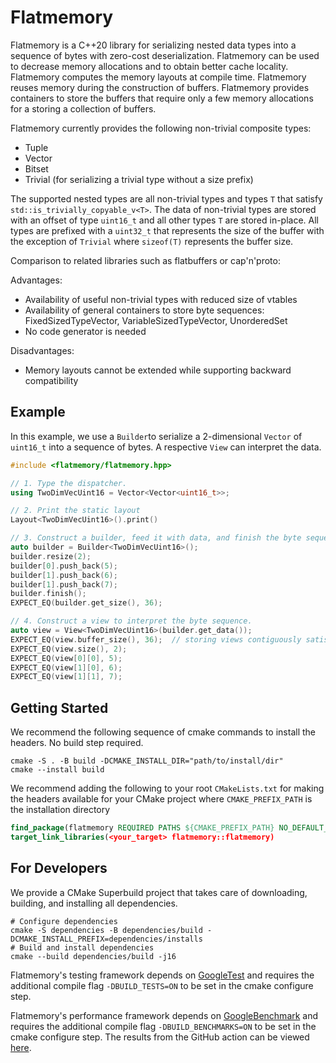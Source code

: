 # Flatmemory

Flatmemory is a C++20 library for serializing nested data types into a sequence of bytes with zero-cost deserialization. Flatmemory can be used to decrease memory allocations and to obtain better cache locality. Flatmemory computes the memory layouts at compile time. Flatmemory reuses memory during the construction of buffers. Flatmemory provides containers to store the buffers that require only a few memory allocations for a storing a collection of buffers.

Flatmemory currently provides the following non-trivial composite types:

- Tuple
- Vector
- Bitset
- Trivial (for serializing a trivial type without a size prefix)

The supported nested types are all non-trivial types and types `T` that satisfy `std::is_trivially_copyable_v<T>`. The data of non-trivial types are stored with an offset of type `uint16_t` and all other types `T` are stored in-place. All types are prefixed with a `uint32_t` that represents the size of the buffer with the exception of `Trivial` where `sizeof(T)` represents the buffer size.

Comparison to related libraries such as flatbuffers or cap'n'proto:

Advantages:
  - Availability of useful non-trivial types with reduced size of vtables
  - Availability of general containers to store byte sequences: FixedSizedTypeVector, VariableSizedTypeVector, UnorderedSet
  - No code generator is needed

Disadvantages:
  - Memory layouts cannot be extended while supporting backward compatibility


## Example

In this example, we use a `Builder`to serialize a 2-dimensional `Vector` of `uint16_t` into a sequence of bytes. A respective `View` can interpret the data.

```cpp
#include <flatmemory/flatmemory.hpp>

// 1. Type the dispatcher.
using TwoDimVecUint16 = Vector<Vector<uint16_t>>;

// 2. Print the static layout
Layout<TwoDimVecUint16>().print()

// 3. Construct a builder, feed it with data, and finish the byte sequence.
auto builder = Builder<TwoDimVecUint16>();
builder.resize(2);
builder[0].push_back(5);
builder[1].push_back(6);
builder[1].push_back(7);
builder.finish();
EXPECT_EQ(builder.get_size(), 36);

// 4. Construct a view to interpret the byte sequence.
auto view = View<TwoDimVecUint16>(builder.get_data());
EXPECT_EQ(view.buffer_size(), 36);  // storing views contiguously satisfies alignment requirements
EXPECT_EQ(view.size(), 2);
EXPECT_EQ(view[0][0], 5);
EXPECT_EQ(view[1][0], 6);
EXPECT_EQ(view[1][1], 7);
```


## Getting Started

We recommend the following sequence of cmake commands to install the headers. No build step required.

```console
cmake -S . -B build -DCMAKE_INSTALL_DIR="path/to/install/dir"
cmake --install build
```

We recommend adding the following to your root `CMakeLists.txt` for making the headers available for your CMake project where `CMAKE_PREFIX_PATH` is the installation directory

```cmake
find_package(flatmemory REQUIRED PATHS ${CMAKE_PREFIX_PATH} NO_DEFAULT_PATH)
target_link_libraries(<your_target> flatmemory::flatmemory)
```


## For Developers

We provide a CMake Superbuild project that takes care of downloading, building, and installing all dependencies.

```console
# Configure dependencies
cmake -S dependencies -B dependencies/build -DCMAKE_INSTALL_PREFIX=dependencies/installs
# Build and install dependencies
cmake --build dependencies/build -j16
```

Flatmemory's testing framework depends on [GoogleTest](https://github.com/google/googletest) and requires the additional compile flag `-DBUILD_TESTS=ON` to be set in the cmake configure step.

Flatmemory's performance framework depends on [GoogleBenchmark](https://github.com/google/benchmark) and requires the additional compile flag `-DBUILD_BENCHMARKS=ON` to be set in the cmake configure step. The results from the GitHub action can be viewed [here](https://drexlerd.github.io/flatmemory/dev/bench/).
